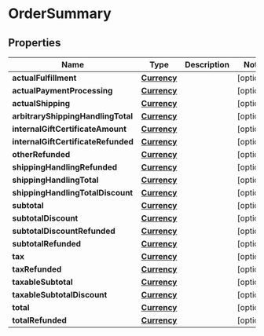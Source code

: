 

# OrderSummary


## Properties

| Name | Type | Description | Notes |
|------------ | ------------- | ------------- | -------------|
|**actualFulfillment** | [**Currency**](Currency.md) |  |  [optional] |
|**actualPaymentProcessing** | [**Currency**](Currency.md) |  |  [optional] |
|**actualShipping** | [**Currency**](Currency.md) |  |  [optional] |
|**arbitraryShippingHandlingTotal** | [**Currency**](Currency.md) |  |  [optional] |
|**internalGiftCertificateAmount** | [**Currency**](Currency.md) |  |  [optional] |
|**internalGiftCertificateRefunded** | [**Currency**](Currency.md) |  |  [optional] |
|**otherRefunded** | [**Currency**](Currency.md) |  |  [optional] |
|**shippingHandlingRefunded** | [**Currency**](Currency.md) |  |  [optional] |
|**shippingHandlingTotal** | [**Currency**](Currency.md) |  |  [optional] |
|**shippingHandlingTotalDiscount** | [**Currency**](Currency.md) |  |  [optional] |
|**subtotal** | [**Currency**](Currency.md) |  |  [optional] |
|**subtotalDiscount** | [**Currency**](Currency.md) |  |  [optional] |
|**subtotalDiscountRefunded** | [**Currency**](Currency.md) |  |  [optional] |
|**subtotalRefunded** | [**Currency**](Currency.md) |  |  [optional] |
|**tax** | [**Currency**](Currency.md) |  |  [optional] |
|**taxRefunded** | [**Currency**](Currency.md) |  |  [optional] |
|**taxableSubtotal** | [**Currency**](Currency.md) |  |  [optional] |
|**taxableSubtotalDiscount** | [**Currency**](Currency.md) |  |  [optional] |
|**total** | [**Currency**](Currency.md) |  |  [optional] |
|**totalRefunded** | [**Currency**](Currency.md) |  |  [optional] |




